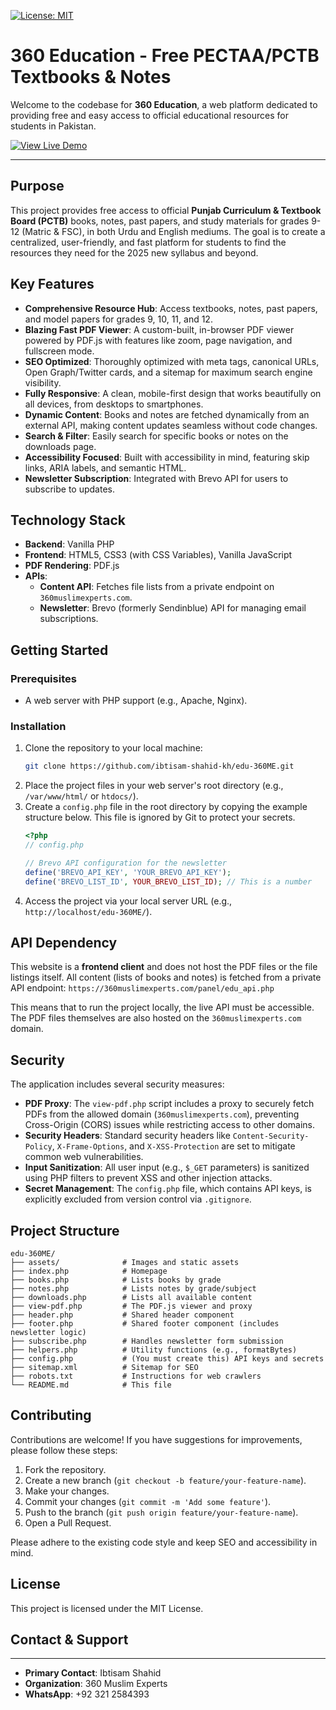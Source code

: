 [![License: MIT](https://img.shields.io/badge/License-MIT-yellow.svg)](https://opensource.org/licenses/MIT)

# 360 Education - Free PECTAA/PCTB Textbooks & Notes

Welcome to the codebase for **360 Education**, a web platform dedicated to providing free and easy access to official educational resources for students in Pakistan.

[![View Live Demo](https://img.shields.io/badge/Live_Demo-View_Site-brightgreen?style=for-the-badge&logo=google-chrome)](https://edu.360muslimexperts.com/)

---

<!-- Add a screenshot of the homepage here -->
<!-- ![Homepage Screenshot](https://example.com/screenshot.png) -->

## Purpose
This project provides free access to official **Punjab Curriculum & Textbook Board (PCTB)** books, notes, past papers, and study materials for grades 9-12 (Matric & FSC), in both Urdu and English mediums. The goal is to create a centralized, user-friendly, and fast platform for students to find the resources they need for the 2025 new syllabus and beyond.

## Key Features
- **Comprehensive Resource Hub**: Access textbooks, notes, past papers, and model papers for grades 9, 10, 11, and 12.
- **Blazing Fast PDF Viewer**: A custom-built, in-browser PDF viewer powered by PDF.js with features like zoom, page navigation, and fullscreen mode.
- **SEO Optimized**: Thoroughly optimized with meta tags, canonical URLs, Open Graph/Twitter cards, and a sitemap for maximum search engine visibility.
- **Fully Responsive**: A clean, mobile-first design that works beautifully on all devices, from desktops to smartphones.
- **Dynamic Content**: Books and notes are fetched dynamically from an external API, making content updates seamless without code changes.
- **Search & Filter**: Easily search for specific books or notes on the downloads page.
- **Accessibility Focused**: Built with accessibility in mind, featuring skip links, ARIA labels, and semantic HTML.
- **Newsletter Subscription**: Integrated with Brevo API for users to subscribe to updates.

## Technology Stack
- **Backend**: Vanilla PHP
- **Frontend**: HTML5, CSS3 (with CSS Variables), Vanilla JavaScript
- **PDF Rendering**: PDF.js
- **APIs**:
  - **Content API**: Fetches file lists from a private endpoint on `360muslimexperts.com`.
  - **Newsletter**: Brevo (formerly Sendinblue) API for managing email subscriptions.

## Getting Started

### Prerequisites
- A web server with PHP support (e.g., Apache, Nginx).

### Installation
1.  Clone the repository to your local machine:
    ```bash
    git clone https://github.com/ibtisam-shahid-kh/edu-360ME.git
    ```
2.  Place the project files in your web server's root directory (e.g., `/var/www/html/` or `htdocs/`).
3.  Create a `config.php` file in the root directory by copying the example structure below. This file is ignored by Git to protect your secrets.
    ```php
    <?php
    // config.php

    // Brevo API configuration for the newsletter
    define('BREVO_API_KEY', 'YOUR_BREVO_API_KEY');
    define('BREVO_LIST_ID', YOUR_BREVO_LIST_ID); // This is a number
    ```
4.  Access the project via your local server URL (e.g., `http://localhost/edu-360ME/`).

## API Dependency
This website is a **frontend client** and does not host the PDF files or the file listings itself. All content (lists of books and notes) is fetched from a private API endpoint:
`https://360muslimexperts.com/panel/edu_api.php`

This means that to run the project locally, the live API must be accessible. The PDF files themselves are also hosted on the `360muslimexperts.com` domain.

## Security
The application includes several security measures:
- **PDF Proxy**: The `view-pdf.php` script includes a proxy to securely fetch PDFs from the allowed domain (`360muslimexperts.com`), preventing Cross-Origin (CORS) issues while restricting access to other domains.
- **Security Headers**: Standard security headers like `Content-Security-Policy`, `X-Frame-Options`, and `X-XSS-Protection` are set to mitigate common web vulnerabilities.
- **Input Sanitization**: All user input (e.g., `$_GET` parameters) is sanitized using PHP filters to prevent XSS and other injection attacks.
- **Secret Management**: The `config.php` file, which contains API keys, is explicitly excluded from version control via `.gitignore`.

## Project Structure
```
edu-360ME/
├── assets/              # Images and static assets
├── index.php            # Homepage
├── books.php            # Lists books by grade
├── notes.php            # Lists notes by grade/subject
├── downloads.php        # Lists all available content
├── view-pdf.php         # The PDF.js viewer and proxy
├── header.php           # Shared header component
├── footer.php           # Shared footer component (includes newsletter logic)
├── subscribe.php        # Handles newsletter form submission
├── helpers.php          # Utility functions (e.g., formatBytes)
├── config.php           # (You must create this) API keys and secrets
├── sitemap.xml          # Sitemap for SEO
├── robots.txt           # Instructions for web crawlers
└── README.md            # This file
```

## Contributing
Contributions are welcome! If you have suggestions for improvements, please follow these steps:
1.  Fork the repository.
2.  Create a new branch (`git checkout -b feature/your-feature-name`).
3.  Make your changes.
4.  Commit your changes (`git commit -m 'Add some feature'`).
5.  Push to the branch (`git push origin feature/your-feature-name`).
6.  Open a Pull Request.

Please adhere to the existing code style and keep SEO and accessibility in mind.

## License
This project is licensed under the MIT License.

## Contact & Support
----
- **Primary Contact**: Ibtisam Shahid
- **Organization**: 360 Muslim Experts
- **WhatsApp**: +92 321 2584393

